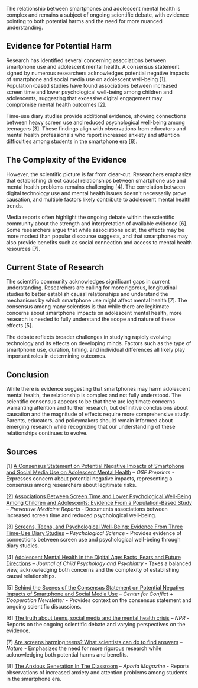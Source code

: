 The relationship between smartphones and adolescent mental health is complex and remains a subject of ongoing scientific debate, with evidence pointing to both potential harms and the need for more nuanced understanding.

## Evidence for Potential Harm

Research has identified several concerning associations between smartphone use and adolescent mental health. A consensus statement signed by numerous researchers acknowledges potential negative impacts of smartphone and social media use on adolescent well-being [1]. Population-based studies have found associations between increased screen time and lower psychological well-being among children and adolescents, suggesting that excessive digital engagement may compromise mental health outcomes [2].

Time-use diary studies provide additional evidence, showing connections between heavy screen use and reduced psychological well-being among teenagers [3]. These findings align with observations from educators and mental health professionals who report increased anxiety and attention difficulties among students in the smartphone era [8].

## The Complexity of the Evidence

However, the scientific picture is far from clear-cut. Researchers emphasize that establishing direct causal relationships between smartphone use and mental health problems remains challenging [4]. The correlation between digital technology use and mental health issues doesn't necessarily prove causation, and multiple factors likely contribute to adolescent mental health trends.

Media reports often highlight the ongoing debate within the scientific community about the strength and interpretation of available evidence [6]. Some researchers argue that while associations exist, the effects may be more modest than popular discourse suggests, and that smartphones may also provide benefits such as social connection and access to mental health resources [7].

## Current State of Research

The scientific community acknowledges significant gaps in current understanding. Researchers are calling for more rigorous, longitudinal studies to better establish causal relationships and understand the mechanisms by which smartphone use might affect mental health [7]. The consensus among many scientists is that while there are legitimate concerns about smartphone impacts on adolescent mental health, more research is needed to fully understand the scope and nature of these effects [5].

The debate reflects broader challenges in studying rapidly evolving technology and its effects on developing minds. Factors such as the type of smartphone use, duration, timing, and individual differences all likely play important roles in determining outcomes.

## Conclusion

While there is evidence suggesting that smartphones may harm adolescent mental health, the relationship is complex and not fully understood. The scientific consensus appears to be that there are legitimate concerns warranting attention and further research, but definitive conclusions about causation and the magnitude of effects require more comprehensive study. Parents, educators, and policymakers should remain informed about emerging research while recognizing that our understanding of these relationships continues to evolve.

## Sources

[1] [A Consensus Statement on Potential Negative Impacts of Smartphone and Social Media Use on Adolescent Mental Health](https://osf.io/preprints/psyarxiv/b94dy) – *OSF Preprints* - Expresses concern about potential negative impacts, representing a consensus among researchers about legitimate risks.

[2] [Associations Between Screen Time and Lower Psychological Well-Being Among Children and Adolescents: Evidence From a Population-Based Study](https://www.sciencedirect.com/science/article/pii/S2211335518301827) – *Preventive Medicine Reports* - Documents associations between increased screen time and reduced psychological well-being.

[3] [Screens, Teens, and Psychological Well-Being: Evidence From Three Time-Use Diary Studies](https://journals.sagepub.com/doi/10.1177/0956797619830329) – *Psychological Science* - Provides evidence of connections between screen use and psychological well-being through diary studies.

[4] [Adolescent Mental Health in the Digital Age: Facts, Fears and Future Directions](https://pmc.ncbi.nlm.nih.gov/articles/PMC8221420/) – *Journal of Child Psychology and Psychiatry* - Takes a balanced view, acknowledging both concerns and the complexity of establishing causal relationships.

[5] [Behind the Scenes of the Consensus Statement on Potential Negative Impacts of Smartphone and Social Media Use](https://www.centerconflictcooperation-newsletter.com/p/behind-the-scenes-of-the-consensus) – *Center for Conflict + Cooperation Newsletter* - Provides context on the consensus statement and ongoing scientific discussions.

[6] [The truth about teens, social media and the mental health crisis](https://www.npr.org/sections/health-shots/2023/04/25/1171773181/social-media-teens-mental-health) – *NPR* - Reports on the ongoing scientific debate and varying perspectives on the evidence.

[7] [Are screens harming teens? What scientists can do to find answers](https://www.nature.com/articles/d41586-025-00991-7) – *Nature* - Emphasizes the need for more rigorous research while acknowledging both potential harms and benefits.

[8] [The Anxious Generation In The Classroom](https://www.aporiamagazine.com/p/the-anxious-generation-in-the-classroom) – *Aporia Magazine* - Reports observations of increased anxiety and attention problems among students in the smartphone era.